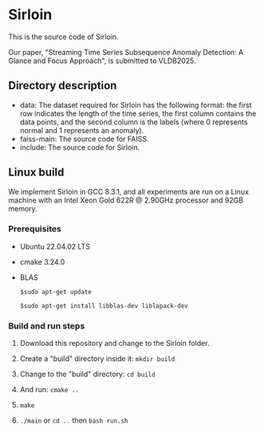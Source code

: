 # Sirloin
This is the source code of Sirloin.

Our paper, "Streaming Time Series Subsequence Anomaly Detection: A Glance and Focus Approach", is submitted to VLDB2025.

## Directory description
  * data: The dataset required for Sirloin has the following format: the first row indicates the length of the time series, the first column contains the data points, and the second column is the labels (where 0 represents normal and 1 represents an anomaly).
  * faiss-main: The source code for FAISS.
  * include: The source code for Sirloin.

## Linux build
We implement Sirloin in GCC 8.3.1, and all experiments are run on a Linux machine with an Intel Xeon Gold 622R @ 2.90GHz processor and 92GB memory. 

### Prerequisites
 * Ubuntu 22.04.02 LTS
 * cmake 3.24.0
 * BLAS
   
   `$sudo apt-get update`
   
   `$sudo apt-get install libblas-dev liblapack-dev`

### Build and run steps
1. Download this repository and change to the Sirloin folder.

2. Create a "build" directory inside it: `mkdir build`

3. Change to the "build" directory: `cd build`

4. And run: `cmake ..`

5. `make`

6. `./main` or `cd ..` then `bash run.sh`
